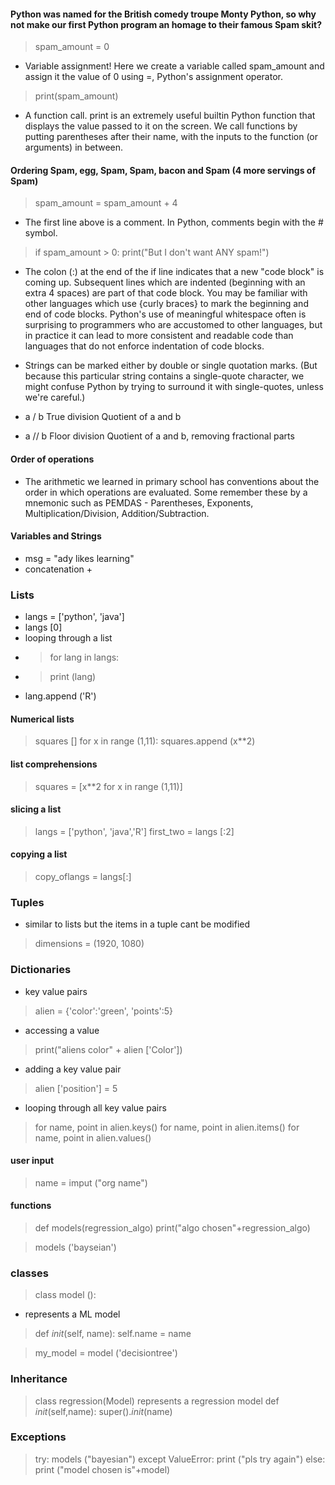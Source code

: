 #### Python was named for the British comedy troupe Monty Python, so why not make our first Python program an homage to their famous Spam skit?

> spam_amount = 0
- Variable assignment! Here we create a variable called spam_amount and assign it the value of 0 using =, Python's assignment operator.

> print(spam_amount)
- A function call. print is an extremely useful builtin Python function that displays the value passed to it on the screen. We call functions by putting parentheses after their name, with the inputs to the function (or arguments) in between.

#### Ordering Spam, egg, Spam, Spam, bacon and Spam (4 more servings of Spam)
> spam_amount = spam_amount + 4
- The first line above is a comment. In Python, comments begin with the # symbol.

> if spam_amount > 0:
> print("But I don't want ANY spam!") 
- The colon (:) at the end of the if line indicates that a new "code block" is coming up. Subsequent lines which are indented (beginning with an extra 4 spaces) are part of that code block. You may be familiar with other languages which use {curly braces} to mark the beginning and end of code blocks. Python's use of meaningful whitespace often is surprising to programmers who are accustomed to other languages, but in practice it can lead to more consistent and readable code than languages that do not enforce indentation of code blocks.
- Strings can be marked either by double or single quotation marks. (But because this particular string contains a single-quote character, we might confuse Python by trying to surround it with single-quotes, unless we're careful.)

- a / b	True division	Quotient of a and b
- a // b	Floor division	Quotient of a and b, removing fractional parts

#### Order of operations
- The arithmetic we learned in primary school has conventions about the order in which operations are evaluated. Some remember these by a mnemonic such as PEMDAS - Parentheses, Exponents, Multiplication/Division, Addition/Subtraction.


#### Variables and Strings
- msg = "ady likes learning"
- concatenation +

### Lists
- langs = ['python', 'java']
- langs [0]
- looping through a list
- > for lang in langs:
- > print  (lang)
- lang.append ('R')

#### Numerical lists
> squares []
> for x in range (1,11):
> squares.append (x**2)

#### list comprehensions
> squares = [x**2 for x in range (1,11)]

#### slicing a list
> langs = ['python', 'java','R']
> first_two = langs [:2]

#### copying a list
> copy_oflangs = langs[:]


### Tuples
- similar to lists but the items in a tuple cant be modified 
> dimensions = (1920, 1080)

### Dictionaries
- key value pairs
> alien = {'color':'green', 'points':5}
- accessing a value
>print("aliens color" + alien ['Color'])
- adding a key value pair
> alien ['position'] = 5
- looping through all key value pairs 
> for name, point in alien.keys()
> for name, point in alien.items()
> for name, point in alien.values()

#### user input
> name = imput ("org name")

#### functions 
> def models(regression_algo)
> print("algo chosen"+regression_algo)

> models ('bayseian')

### classes
> class model ():
- represents a ML model
> def _init_(self, name):
> self.name = name

> my_model = model ('decisiontree')


### Inheritance
 > class regression(Model)
 represents a regression model
 > def _init_(self,name):
 > super()._init_(name)


### Exceptions
> try:
>  models ("bayesian")
> except ValueError:
> print ("pls try again")
> else:
> print ("model chosen is"+model)


